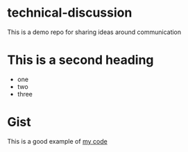 # technical-discussion
This is a demo repo for sharing ideas around communication

# This is a second heading

* one
* two
* three

# Gist

This is a good example of [my code](https://gist.github.com/JorgeTiconaSanga/2b5bd62eaf1aa4ab8cbeb1f3e36bc53d)
